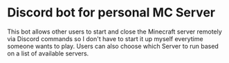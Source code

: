 # Discord bot for personal MC Server
This bot allows other users to start and close the Minecraft server remotely via Discord commands so I don't have to start it up myself everytime someone wants to play. Users can also choose which Server to run based on a list of available servers.

